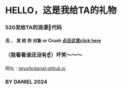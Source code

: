 # HELLO，这是我给TA的礼物
### 520发给TA的浪漫💒代码
####  去 ， 发  给  你  对象 or Crush    [点击这里click here](leiyufeidaniel.github.io) 
### （我看看谁还没有☝）坏笑～～～ 
网址：[leiyufeidaniel.github.io](leiyufeidaniel.github.io)

### BY DANIEL 2024
